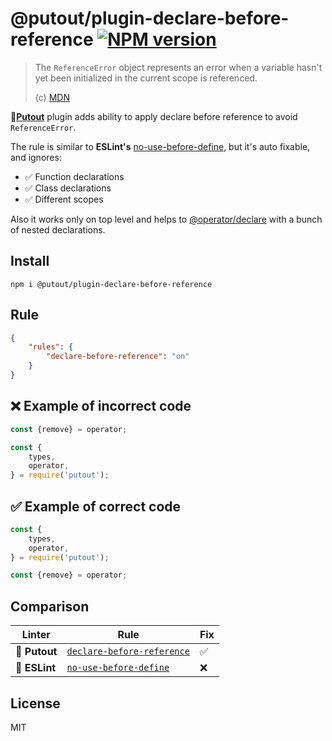 # @putout/plugin-declare-before-reference [![NPM version][NPMIMGURL]][NPMURL]

[NPMIMGURL]: https://img.shields.io/npm/v/@putout/plugin-declare-before-reference.svg?style=flat&longCache=true
[NPMURL]: https://npmjs.org/package/@putout/plugin-declare-before-reference "npm"

> The `ReferenceError` object represents an error when a variable hasn't yet been initialized in the current scope is referenced.
>
> (c) [MDN](https://developer.mozilla.org/en-US/docs/Web/JavaScript/Reference/Global_Objects/ReferenceError)

🐊[**Putout**](https://github.com/coderaiser/putout) plugin adds ability to apply declare before reference to avoid `ReferenceError`.

The rule is similar to **ESLint's** [no-use-before-define](https://eslint.org/docs/rules/no-use-before-define), but it's auto fixable,
and ignores:

- ✅ Function declarations
- ✅ Class declarations
- ✅ Different scopes

Also it works only on top level and helps to [@operator/declare](https://github.com/coderaiser/putout/tree/master/packages/operator-declare#readme) with a bunch of nested declarations.

## Install

```
npm i @putout/plugin-declare-before-reference
```

## Rule

```json
{
    "rules": {
        "declare-before-reference": "on"
    }
}
```

## ❌ Example of incorrect code

```js
const {remove} = operator;

const {
    types,
    operator,
} = require('putout');
```

## ✅ Example of correct code

```js
const {
    types,
    operator,
} = require('putout');

const {remove} = operator;
```

## Comparison

Linter | Rule | Fix
--------|-------|------------|
🐊 **Putout** | [`declare-before-reference`](https://github.com/coderaiser/putout/tree/master/packages/plugin-declare-before-reference#readme) | ✅
🦕 **ESLint** | [`no-use-before-define`](https://eslint.org/docs/rules/no-use-before-define) | ❌

## License

MIT
